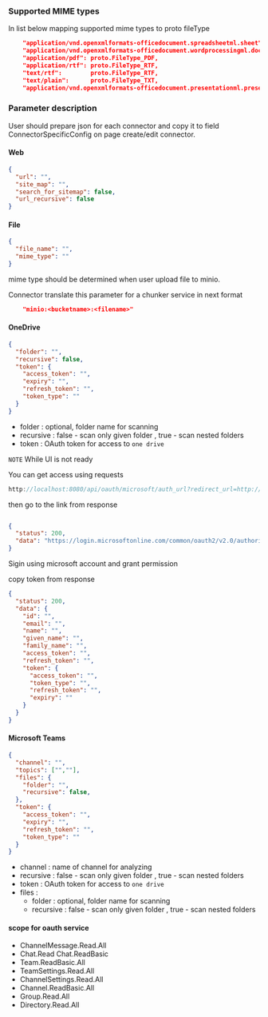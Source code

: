 ### Supported MIME types 
In list below mapping  supported mime types to proto fileType
```json
	"application/vnd.openxmlformats-officedocument.spreadsheetml.sheet":       proto.FileType_XLS,
	"application/vnd.openxmlformats-officedocument.wordprocessingml.document": proto.FileType_DOC,
	"application/pdf": proto.FileType_PDF,
	"application/rtf": proto.FileType_RTF,
	"text/rtf":        proto.FileType_RTF,
	"text/plain":      proto.FileType_TXT,
	"application/vnd.openxmlformats-officedocument.presentationml.presentation": proto.FileType_PPT,
```

### Parameter description 
User should prepare json for each connector and copy it to field ConnectorSpecificConfig on page create/edit connector.

#### Web

```json
{
  "url": "",
  "site_map": "",
  "search_for_sitemap": false,
  "url_recursive": false
}
```

#### File 
```json
{
  "file_name": "",
  "mime_type": "" 
}
```
mime type should be determined when user upload file to minio. 

Connector translate this parameter for a chunker service in next format 
```json
    "minio:<bucketname>:<filename>"
```

#### OneDrive 

```json
{
  "folder": "",
  "recursive": false,
  "token": {
    "access_token": "",
    "expiry": "",
    "refresh_token": "",
    "token_type": ""
  }
}
```

- folder : optional, folder name for scanning
- recursive :  false - scan only given folder , true - scan nested folders
- token : OAuth token for access to ```one drive```

```NOTE```
While UI is not ready 

You can get access using requests 
```js
http://localhost:8080/api/oauth/microsoft/auth_url?redirect_url=http://localhost:8080
```
then go to the link from response 
```json

{
  "status": 200,
  "data": "https://login.microsoftonline.com/common/oauth2/v2.0/authorize?client_id=<id>>&scope=offline_access Files.Read.All Sites.ReadWrite.All&response_type=code&redirect_uri=http://localhost:8080/api/oauth/microsoft/callback"
}
```
Sigin using microsoft account and grant permission 

copy token from response 

```json
{
  "status": 200,
  "data": {
    "id": "",
    "email": "",
    "name": "",
    "given_name": "",
    "family_name": "",
    "access_token": "",
    "refresh_token": "",
    "token": {
      "access_token": "",
      "token_type": "",
      "refresh_token": "",
      "expiry": ""
    }
  }
}
```

#### Microsoft Teams

```json
{
  "channel": "",
  "topics": ["",""],
  "files": {
    "folder": "",
    "recursive": false,
  },
  "token": {
    "access_token": "",
    "expiry": "",
    "refresh_token": "",
    "token_type": ""
  }
}
```

- channel : name of channel for analyzing
- recursive :  false - scan only given folder , true - scan nested folders
- token : OAuth token for access to ```one drive```
- files : 
  - folder : optional, folder name for scanning
  - recursive :  false - scan only given folder , true - scan nested folders


#### scope for oauth service 

 - ChannelMessage.Read.All 
 - Chat.Read Chat.ReadBasic 
 - Team.ReadBasic.All 
 - TeamSettings.Read.All  
 - ChannelSettings.Read.All 
 - Channel.ReadBasic.All 
 - Group.Read.All 
 - Directory.Read.All

